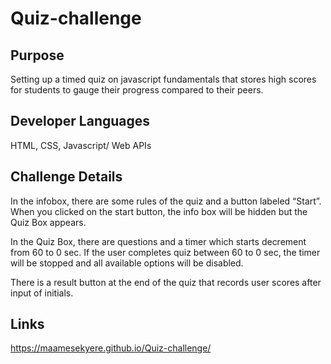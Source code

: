 # Quiz-challenge

## Purpose

Setting up a timed quiz on javascript fundamentals that stores high scores for students to gauge their progress compared to their peers.

## Developer Languages

HTML, CSS, Javascript/ Web APIs

## Challenge Details

In the infobox, there are some rules of the quiz and a button labeled “Start”. When you clicked on the start button, the info box will be hidden but the Quiz Box appears.

In the Quiz Box, there are questions and a timer which starts decrement from 60 to 0 sec. If the user completes quiz between 60 to 0 sec, the timer will be stopped and all available options will be disabled.

There is a result button at the end of the quiz that records user scores after input of initials.

## Links
https://maamesekyere.github.io/Quiz-challenge/


